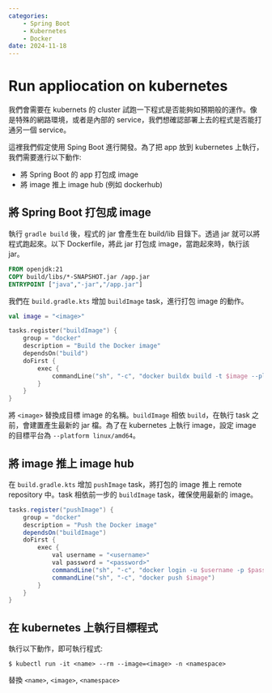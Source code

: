```yaml
---
categories:
    - Spring Boot
    - Kubernetes
    - Docker
date: 2024-11-18
---
```


# Run appliocation on kubernetes

我們會需要在 kubernets 的 cluster 試跑一下程式是否能夠如預期般的運作。像是特殊的網路環境，或者是內部的 service，我們想確認部署上去的程式是否能打通另一個 service。

<!-- more -->
這裡我們假定使用 Sping Boot 進行開發。為了把 app 放到 kubernetes 上執行，我們需要進行以下動作:


- 將 Spring Boot 的 app 打包成 image
- 將 image 推上 image hub (例如 dockerhub)

## 將 Spring Boot 打包成 image

執行 `gradle build` 後，程式的 jar 會產生在 build/lib 目錄下。透過 jar 就可以將程式跑起來。以下 Dockerfile，將此 jar 打包成 image，當跑起來時，執行該 jar。

```dockerfile title="Dockerfile"
FROM openjdk:21
COPY build/libs/*-SNAPSHOT.jar /app.jar
ENTRYPOINT ["java","-jar","/app.jar"]
```

我們在 `build.gradle.kts` 增加 `buildImage` task，進行打包 image 的動作。

```kotlin title="build.gradle.kts"
val image = "<image>"

tasks.register("buildImage") {
    group = "docker"
    description = "Build the Docker image"
    dependsOn("build")
    doFirst {
        exec {
            commandLine("sh", "-c", "docker buildx build -t $image --platform linux/amd64 .")
        }
    }
}
```

將 `<image>` 替換成目標 image 的名稱。`buildImage` 相依 `build`，在執行 task 之前，會建置產生最新的 jar 檔。為了在 kubernetes 上執行 image，設定 image 的目標平台為 `--platform linux/amd64`。


## 將 image 推上 image hub

在 `build.gradle.kts` 增加 `pushImage` task，將打包的 image 推上 remote repository 中。task 相依前一步的 `buildImage` task，確保使用最新的 image。

```gradle title="build.gradle.kts"
tasks.register("pushImage") {
    group = "docker"
    description = "Push the Docker image"
    dependsOn("buildImage")
    doFirst {
        exec {
            val username = "<username>"
            val password = "<password>"
            commandLine("sh", "-c", "docker login -u $username -p $password")
            commandLine("sh", "-c", "docker push $image")
        }
    }
}
```

## 在 kubernetes 上執行目標程式

執行以下動作，即可執行程式:

```shell
$ kubectl run -it <name> --rm --image=<image> -n <namespace>
```

替換 `<name>`, `<image>`, `<namespace>`
